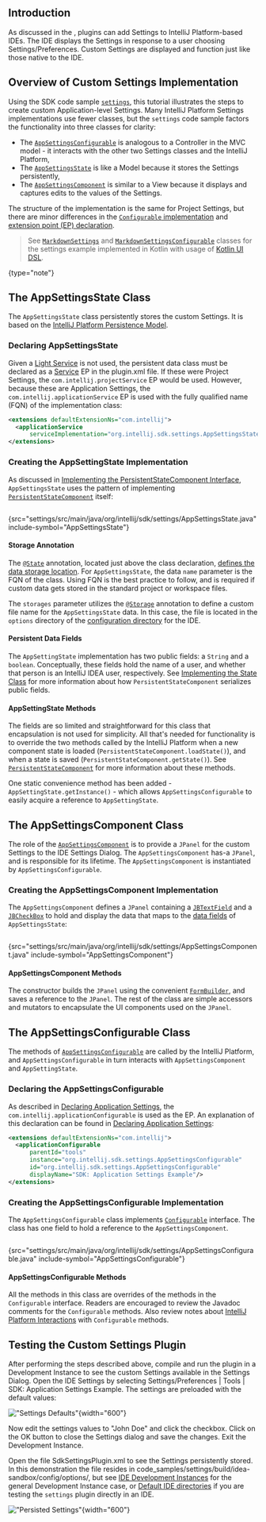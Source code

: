 [//]: # (title: Settings Tutorial)

<!-- Copyright 2000-2022 JetBrains s.r.o. and other contributors. Use of this source code is governed by the Apache 2.0 license that can be found in the LICENSE file. -->

## Introduction

As discussed in the [](settings_guide.md), plugins can add Settings to IntelliJ Platform-based IDEs.
The IDE displays the Settings in response to a user choosing <menupath>Settings/Preferences</menupath>.
Custom Settings are displayed and function just like those native to the IDE.

## Overview of Custom Settings Implementation

Using the SDK code sample [`settings`](https://github.com/JetBrains/intellij-sdk-code-samples/tree/main/settings), this tutorial illustrates the steps to create custom Application-level Settings.
Many IntelliJ Platform Settings implementations use fewer classes, but the `settings` code sample factors the functionality into three classes for clarity:
* The [`AppSettingsConfigurable`](https://github.com/JetBrains/intellij-sdk-code-samples/blob/main/settings/src/main/java/org/intellij/sdk/settings/AppSettingsConfigurable.java) is analogous to a Controller in the MVC model - it interacts with the other two Settings classes and the IntelliJ Platform,
* The [`AppSettingsState`](https://github.com/JetBrains/intellij-sdk-code-samples/blob/main/settings/src/main/java/org/intellij/sdk/settings/AppSettingsState.java) is like a Model because it stores the Settings persistently,
* The [`AppSettingsComponent`](https://github.com/JetBrains/intellij-sdk-code-samples/blob/main/settings/src/main/java/org/intellij/sdk/settings/AppSettingsComponent.java) is similar to a View because it displays and captures edits to the values of the Settings.

The structure of the implementation is the same for Project Settings, but there are minor differences in the [`Configurable` implementation](settings_guide.md#constructors) and [extension point (EP) declaration](settings_guide.md#declaring-project-settings).

> See
> [`MarkdownSettings`](upsource:///plugins/markdown/core/src/org/intellij/plugins/markdown/settings/MarkdownSettings.kt)
> and
> [`MarkdownSettingsConfigurable`](upsource:///plugins/markdown/core/src/org/intellij/plugins/markdown/settings/MarkdownSettingsConfigurable.kt)
> classes for the settings example implemented in Kotlin with usage of [Kotlin UI DSL](kotlin_ui_dsl_version_2.md).
>
{type="note"}

## The AppSettingsState Class

The `AppSettingsState` class persistently stores the custom Settings.
It is based on the [IntelliJ Platform Persistence Model](persisting_state_of_components.md#using-persistentstatecomponent).

### Declaring AppSettingsState

Given a [Light Service](plugin_services.md#light-services) is not used, the persistent data class must be declared as a [Service](plugin_services.md#declaring-a-service) EP in the <path>plugin.xml</path> file.
If these were Project Settings, the `com.intellij.projectService` EP would be used.
However, because these are Application Settings, the `com.intellij.applicationService` EP is used with the fully qualified name (FQN) of the implementation class:

```xml
<extensions defaultExtensionNs="com.intellij">
  <applicationService
      serviceImplementation="org.intellij.sdk.settings.AppSettingsState"/>
</extensions>
```

### Creating the AppSettingState Implementation

As discussed in [Implementing the PersistentStateComponent Interface](persisting_state_of_components.md#implementing-the-persistentstatecomponent-interface), `AppSettingsState` uses the pattern of implementing [`PersistentStateComponent`](upsource:///platform/projectModel-api/src/com/intellij/openapi/components/PersistentStateComponent.java) itself:

```java
```
{src="settings/src/main/java/org/intellij/sdk/settings/AppSettingsState.java" include-symbol="AppSettingsState"}

#### Storage Annotation

The [`@State`](upsource:///platform/projectModel-api/src/com/intellij/openapi/components/State.java) annotation, located just above the class declaration, [defines the data storage location](persisting_state_of_components.md#defining-the-storage-location).
For `AppSettingsState`, the data `name` parameter is the FQN of the class.
Using FQN is the best practice to follow, and is required if custom data gets stored in the standard project or workspace files.

The `storages` parameter utilizes the [`@Storage`](upsource:///platform/projectModel-api/src/com/intellij/openapi/components/Storage.java) annotation to define a custom file name for the `AppSettingsState` data.
In this case, the file is located in the `options` directory of the [configuration directory](https://www.jetbrains.com/help/idea/tuning-the-ide.html#config-directory) for the IDE.

#### Persistent Data Fields

The `AppSettingState` implementation has two public fields: a `String` and a `boolean`.
Conceptually, these fields hold the name of a user, and whether that person is an IntelliJ IDEA user, respectively.
See [Implementing the State Class](persisting_state_of_components.md#implementing-the-state-class) for more information about how `PersistentStateComponent` serializes public fields.

#### AppSettingState Methods

The fields are so limited and straightforward for this class that encapsulation is not used for simplicity.
All that's needed for functionality is to override the two methods called by the IntelliJ Platform when a new component state is loaded (`PersistentStateComponent.loadState()`), and when a state is saved (`PersistentStateComponent.getState()`).
See [`PersistentStateComponent`](upsource:///platform/projectModel-api/src/com/intellij/openapi/components/PersistentStateComponent.java) for more information about these methods.

One static convenience method has been added - `AppSettingState.getInstance()` - which allows `AppSettingsConfigurable` to easily acquire a reference to `AppSettingState`.

## The AppSettingsComponent Class

The role of the [`AppSettingsComponent`](https://github.com/JetBrains/intellij-sdk-code-samples/blob/main/settings/src/main/java/org/intellij/sdk/settings/AppSettingsComponent.java) is to provide a `JPanel` for the custom Settings to the IDE Settings Dialog.
The `AppSettingsComponent` has-a `JPanel`, and is responsible for its lifetime.
The `AppSettingsComponent` is instantiated by `AppSettingsConfigurable`.

### Creating the AppSettingsComponent Implementation

The `AppSettingsComponent` defines a `JPanel` containing a [`JBTextField`](upsource:///platform/platform-api/src/com/intellij/ui/components/JBTextField.java) and a [`JBCheckBox`](upsource:///platform/platform-api/src/com/intellij/ui/components/JBCheckBox.java) to hold and display the data that maps to the [data fields](#persistent-data-fields) of `AppSettingsState`:

```java
```
{src="settings/src/main/java/org/intellij/sdk/settings/AppSettingsComponent.java" include-symbol="AppSettingsComponent"}

#### AppSettingsComponent Methods

The constructor builds the `JPanel` using the convenient [`FormBuilder`](upsource:///platform/platform-api/src/com/intellij/util/ui/FormBuilder.java), and saves a reference to the `JPanel`.
The rest of the class are simple accessors and mutators to encapsulate the UI components used on the `JPanel`.

## The AppSettingsConfigurable Class

The methods of [`AppSettingsConfigurable`](https://github.com/JetBrains/intellij-sdk-code-samples/blob/main/settings/src/main/java/org/intellij/sdk/settings/AppSettingsConfigurable.java) are called by the IntelliJ Platform, and `AppSettingsConfigurable` in turn interacts with `AppSettingsComponent` and `AppSettingState`.

### Declaring the AppSettingsConfigurable

As described in [Declaring Application Settings](settings_guide.md#declaring-application-settings), the `com.intellij.applicationConfigurable` is used as the EP.
An explanation of this declaration can be found in [Declaring Application Settings](settings_guide.md#declaring-application-settings):

```xml
<extensions defaultExtensionNs="com.intellij">
  <applicationConfigurable
      parentId="tools"
      instance="org.intellij.sdk.settings.AppSettingsConfigurable"
      id="org.intellij.sdk.settings.AppSettingsConfigurable"
      displayName="SDK: Application Settings Example"/>
</extensions>
```

### Creating the AppSettingsConfigurable Implementation

The `AppSettingsConfigurable` class implements [`Configurable`](upsource:///platform/ide-core/src/com/intellij/openapi/options/Configurable.java) interface.
The class has one field to hold a reference to the `AppSettingsComponent`.

```java
```
{src="settings/src/main/java/org/intellij/sdk/settings/AppSettingsConfigurable.java" include-symbol="AppSettingsConfigurable"}

#### AppSettingsConfigurable Methods

All the methods in this class are overrides of the methods in the `Configurable` interface.
Readers are encouraged to review the Javadoc comments for the `Configurable` methods.
Also review notes about [IntelliJ Platform Interactions](settings_guide.md#intellij-platform-interactions-with-configurable) with `Configurable` methods.

## Testing the Custom Settings Plugin

After performing the steps described above, compile and run the plugin in a Development Instance to see the custom Settings available in the Settings Dialog.
Open the IDE Settings by selecting <menupath>Settings/Preferences | Tools | SDK: Application Settings Example</menupath>.
The settings are preloaded with the default values:

!["Settings Defaults"](settings_defaults.png){width="600"}

Now edit the settings values to "John Doe" and click the checkbox.
Click on the <control>OK</control> button to close the Settings dialog and save the changes.
Exit the Development Instance.

Open the file <path>SdkSettingsPlugin.xml</path> to see the Settings persistently stored.
In this demonstration the file resides in <path>code_samples/settings/build/idea-sandbox/config/options/</path>, but see [IDE Development Instances](ide_development_instance.md) for the general Development Instance case, or [Default IDE directories](https://www.jetbrains.com/help/idea/tuning-the-ide.html#default-dirs) if you are testing the `settings` plugin directly in an IDE.

!["Persisted Settings"](settings_persisted.png){width="600"}
